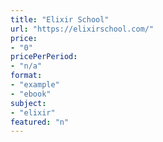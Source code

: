 ```yaml
---
title: "Elixir School"
url: "https://elixirschool.com/"
price: 
- "0"
pricePerPeriod: 
- "n/a"
format: 
- "example"
- "ebook"
subject: 
- "elixir"
featured: "n"
---
```

